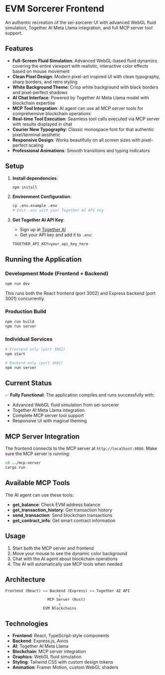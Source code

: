 # EVM Sorcerer Frontend

An authentic recreation of the sei-sorcerer UI with advanced WebGL fluid simulation, Together AI Meta Llama integration, and full MCP server tool support.

## Features

- **Full-Screen Fluid Simulation**: Advanced WebGL-based fluid dynamics covering the entire viewport with realistic, interactive color effects based on mouse movement
- **Clean Pixel Design**: Modern pixel-art inspired UI with clean typography, sharp borders, and retro styling
- **White Background Theme**: Crisp white background with black borders and pixel-perfect shadows
- **AI Chat Interface**: Powered by Together AI Meta Llama model with blockchain expertise
- **MCP Tool Integration**: AI agent can use all MCP server tools for comprehensive blockchain operations
- **Real-time Tool Execution**: Seamless tool calls executed via MCP server with results displayed in chat
- **Courier New Typography**: Classic monospace font for that authentic pixel/terminal aesthetic
- **Responsive Design**: Works beautifully on all screen sizes with pixel-perfect scaling
- **Professional Animations**: Smooth transitions and typing indicators

## Setup

1. **Install dependencies**:
   ```bash
   npm install
   ```

2. **Environment Configuration**:
   ```bash
   cp .env.example .env
   # Edit .env with your Together AI API key
   ```

3. **Get Together AI API Key**:
   - Sign up at [Together AI](https://together.ai)
   - Get your API key and add it to `.env`:
   ```
   TOGETHER_API_KEY=your_api_key_here
   ```

## Running the Application

### Development Mode (Frontend + Backend)
```bash
npm run dev
```
This runs both the React frontend (port 3002) and Express backend (port 3001) concurrently.

### Production Build
```bash
npm run build
npm run server
```

### Individual Services
```bash
# Frontend only (port 3002)
npm start

# Backend only (port 3001)
npm run server
```

## Current Status

✅ **Fully Functional**: The application compiles and runs successfully with:
- Advanced WebGL fluid simulation from sei-sorcerer
- Together AI Meta Llama integration
- Complete MCP server tool support
- Responsive UI with magical theming

## MCP Server Integration

The frontend connects to the MCP server at `http://localhost:8080`. Make sure the MCP server is running:

```bash
cd ../mcp-server
cargo run
```

## Available MCP Tools

The AI agent can use these tools:

- **get_balance**: Check EVM address balance
- **get_transaction_history**: Get transaction history
- **send_transaction**: Send blockchain transactions
- **get_contract_info**: Get smart contract information

## Usage

1. Start both the MCP server and frontend
2. Move your mouse to see the dynamic color background
3. Chat with the AI agent about blockchain operations
4. The AI will automatically use MCP tools when needed

## Architecture

```
Frontend (React) ←→ Backend (Express) ←→ Together AI API
                        ↓
                   MCP Server (Rust)
                        ↓
                 EVM Blockchains
```

## Technologies

- **Frontend**: React, TypeScript-style components
- **Backend**: Express.js, Axios
- **AI**: Together AI Meta Llama
- **Blockchain**: MCP server integration
- **Graphics**: WebGL fluid simulation
- **Styling**: Tailwind CSS with custom design tokens
- **Animation**: Framer Motion, custom WebGL shaders
